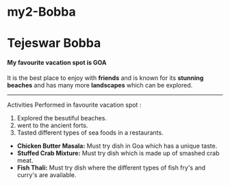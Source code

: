 # my2-Bobba
# Tejeswar Bobba
#### My favourite vacation spot is GOA
 It is the best place to enjoy with **friends** and is known for its **stunning beaches** and has many more **landscapes** which can be explored.

 
---

Activities Performed in favourite vacation spot :

1. Explored the besutiful beaches.
2. went to the ancient forts.
3. Tasted different types of sea foods in a restaurants.
- **Chicken Butter Masala:** Must try dish in Goa which has a unique taste.
- **Stuffed Crab Mixture:** Must try dish which is made up of smashed crab meat.
- **Fish Thali:** Must try dish where the different types of fish fry's and curry's are available.

